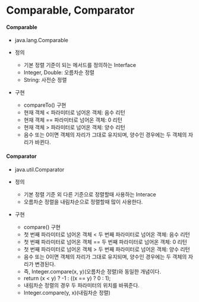 # Comparable, Comparator

#### Comparable
- java.lang.Comparable

- 정의
    - 기본 정렬 기준이 되는 메서드를 정의하는 Interface
    - Integer, Double: 오름차순 정렬
    - String: 사전순 정렬

- 구현
    - compareTo() 구현
    - 현재 객체 < 파라미터로 넘어온 객체: 음수 리턴
    - 현재 객체 == 파라미터로 넘어온 객체: 0 리턴
    - 현재 객체 > 파라미터로 넘어온 객체: 양수 리턴
    - 음수 또는 0이면 객체의 자리가 그대로 유지되며, 양수인 경우에는 두 객체의 자리가 바뀐다.


#### Comparator
- java.util.Comparator

- 정의
    - 기본 정렬 기준 외 다른 기준으로 정렬할때 사용하는 Interace
    - 오름차순 정렬을 내림차순으로 정렬할때 많이 사용한다.

- 구현
    - compare() 구현
    - 첫 번째 파라미터로 넘어온 객체 < 두 번째 파라미터로 넘어온 객체: 음수 리턴
    - 첫 번째 파라미터로 넘어온 객체 == 두 번째 파라미터로 넘어온 객체: 0 리턴
    - 첫 번째 파라미터로 넘어온 객체 > 두 번째 파라미터로 넘어온 객체: 양수 리턴
    - 음수 또는 0이면 객체의 자리가 그대로 유지되며, 양수인 경우에는 두 객체의 자리가 변경된다.
    - 즉, Integer.compare(x, y)(오름차순 정렬)와 동일한 개념이다.
    - return (x < y) ? -1 : ((x == y) ? 0 : 1);
    - 내림차순 정렬의 경우 두 파라미터의 위치를 바꿔준다.
    - Integer.compare(y, x)(내림차순 정렬)
